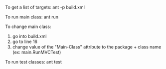 To get a list of targets: ant -p build.xml

To run main class: ant run

To change main class: 
1) go into build.xml
2) go to line 16
3) change value of the "Main-Class" attribute to the package + class name (ex: main.RunMVCTest)

To run test classes: ant test
